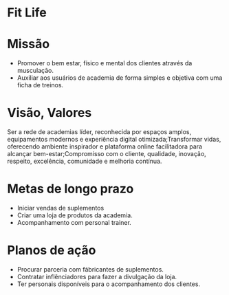 # Fit Life

# Missão
* Promover o bem estar, físico e mental dos clientes através da musculação.
* Auxiliar aos usuários de academia de forma simples e objetiva com uma ficha de treinos.

# Visão, Valores
 Ser a rede de academias líder, reconhecida por espaços amplos, equipamentos modernos e experiência digital otimizada;Transformar vidas, oferecendo ambiente inspirador e plataforma online facilitadora para alcançar bem-estar;Compromisso com o cliente, qualidade, inovação, respeito, excelência, comunidade e melhoria contínua.

# Metas de longo prazo
* Iniciar vendas de suplementos
* Criar uma loja de produtos da academia.
* Acompanhamento com personal trainer.

# Planos de ação
* Procurar parceria com fábricantes de suplementos.
* Contratar inflênciadores para fazer a divulgação da loja.
* Ter personais disponíveis para o acompanhamento dos clientes.



  

